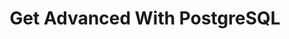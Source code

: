 ---
title: "Get Advanced With PostgreSQL"
description: "Get Advanced With PostgreSQL"
lessons: "postgresql" 
weight: 2
blockKey: "advanced"
---